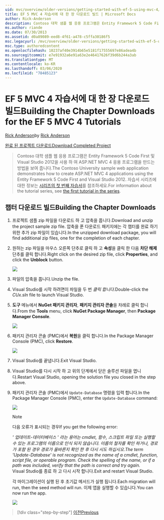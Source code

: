 ```yaml
---
uid: mvc/overview/older-versions/getting-started-with-ef-5-using-mvc-4/building-the-ef5-mvc4-chapter-downloads
title: EF 5 MVC 4 자습서에 대 한 장 다운로드 빌드 | Microsoft Docs
author: Rick-Anderson
description: Contoso 대학 샘플 웹 응용 프로그램은 Entity Framework 5 Code First 및 Visual Studio를 사용 하 여 ASP.NET MVC 4 응용 프로그램을 만드는 방법을 보여 줍니다.
ms.author: riande
ms.date: 07/30/2013
ms.assetid: d0a89089-eed8-4f61-a478-c5ffa30186f5
msc.legacyurl: /mvc/overview/older-versions/getting-started-with-ef-5-using-mvc-4/building-the-ef5-mvc4-chapter-downloads
msc.type: authoredcontent
ms.openlocfilehash: 10237af40e3914b65e5181f17555697e86adea4b
ms.sourcegitcommit: e7e91932a6e91a63e2e46417626f39d6b244a3ab
ms.translationtype: MT
ms.contentlocale: ko-KR
ms.lasthandoff: 03/06/2020
ms.locfileid: "78485123"
---
```

# <a name="building-the-chapter-downloads-for-the-ef-5-mvc-4-tutorials"></a><span data-ttu-id="1b067-103">EF 5 MVC 4 자습서에 대 한 장 다운로드 빌드</span><span class="sxs-lookup"><span data-stu-id="1b067-103">Building the Chapter Downloads for the EF 5 MVC 4 Tutorials</span></span>

<span data-ttu-id="1b067-104">[Rick Anderson](https://twitter.com/RickAndMSFT)</span><span class="sxs-lookup"><span data-stu-id="1b067-104">by [Rick Anderson](https://twitter.com/RickAndMSFT)</span></span>

[<span data-ttu-id="1b067-105">완료 된 프로젝트 다운로드</span><span class="sxs-lookup"><span data-stu-id="1b067-105">Download Completed Project</span></span>](https://code.msdn.microsoft.com/Getting-Started-with-dd0e2ed8)

> <span data-ttu-id="1b067-106">Contoso 대학 샘플 웹 응용 프로그램은 Entity Framework 5 Code First 및 Visual Studio 2012을 사용 하 여 ASP.NET MVC 4 응용 프로그램을 만드는 방법을 보여 줍니다.</span><span class="sxs-lookup"><span data-stu-id="1b067-106">The Contoso University sample web application demonstrates how to create ASP.NET MVC 4 applications using the Entity Framework 5 Code First and Visual Studio 2012.</span></span> <span data-ttu-id="1b067-107">자습서 시리즈에 대한 정보는 [시리즈의 첫 번째 자습서](creating-an-entity-framework-data-model-for-an-asp-net-mvc-application.md)를 참조하세요.</span><span class="sxs-lookup"><span data-stu-id="1b067-107">For information about the tutorial series, see [the first tutorial in the series](creating-an-entity-framework-data-model-for-an-asp-net-mvc-application.md).</span></span>

## <a name="building-the-chapter-downloads"></a><span data-ttu-id="1b067-108">챕터 다운로드 빌드</span><span class="sxs-lookup"><span data-stu-id="1b067-108">Building the Chapter Downloads</span></span>

1. <span data-ttu-id="1b067-109">프로젝트 샘플 zip 파일을 다운로드 하 고 압축을 풉니다.</span><span class="sxs-lookup"><span data-stu-id="1b067-109">Download and unzip the  project sample zip file.</span></span> <span data-ttu-id="1b067-110">압축을 푼 다운로드 패키지에는 각 챕터를 완료 하기 위한 추가 zip 파일이 있습니다.</span><span class="sxs-lookup"><span data-stu-id="1b067-110">In the unzipped download package, you will find additional zip files, one for the completion of each chapter.</span></span>
2. <span data-ttu-id="1b067-111">원하는 zip 파일을 마우스 오른쪽 단추로 클릭 하 고 **속성**을 클릭 한 다음 **차단 해제** 단추를 클릭 합니다.</span><span class="sxs-lookup"><span data-stu-id="1b067-111">Right click on the desired zip file, click **Properties**, and click the **Unblock** button.</span></span>  
  
    ![](building-the-ef5-mvc4-chapter-downloads/_static/image1.png)
3. <span data-ttu-id="1b067-112">파일의 압축을 풉니다.</span><span class="sxs-lookup"><span data-stu-id="1b067-112">Unzip the file.</span></span>
4. <span data-ttu-id="1b067-113">Visual Studio를 시작 하려면이 파일을 두 번 *클릭 합니다.*</span><span class="sxs-lookup"><span data-stu-id="1b067-113">Double-click the *CUx.sln* file to launch Visual Studio.</span></span>
5. <span data-ttu-id="1b067-114">**도구** 메뉴에서 **NuGet 패키지 관리자**, **패키지 관리자 콘솔**을 차례로 클릭 합니다.</span><span class="sxs-lookup"><span data-stu-id="1b067-114">From the **Tools** menu, click **NuGet Package Manager**, then **Package Manager Console**.</span></span>  
  
    ![](building-the-ef5-mvc4-chapter-downloads/_static/image2.png)
6. <span data-ttu-id="1b067-115">패키지 관리자 콘솔 (PMC)에서 **복원**을 클릭 합니다.</span><span class="sxs-lookup"><span data-stu-id="1b067-115">In the Package Manager Console (PMC), click **Restore**.</span></span>  
  
    ![](building-the-ef5-mvc4-chapter-downloads/_static/image3.png)
7. <span data-ttu-id="1b067-116">Visual Studio를 끝냅니다.</span><span class="sxs-lookup"><span data-stu-id="1b067-116">Exit Visual Studio.</span></span>
8. <span data-ttu-id="1b067-117">Visual Studio를 다시 시작 하 고 위의 단계에서 닫은 솔루션 파일을 엽니다.</span><span class="sxs-lookup"><span data-stu-id="1b067-117">Restart Visual Studio, opening the solution file you closed in the step above.</span></span>
9. <span data-ttu-id="1b067-118">패키지 관리자 콘솔 (PMC)에서 `Update-Database` 명령을 입력 합니다.</span><span class="sxs-lookup"><span data-stu-id="1b067-118">In the Package Manager Console (PMC), enter the `Update-Database` command:</span></span>  
  
    ![](building-the-ef5-mvc4-chapter-downloads/_static/image4.png)  

    > [!NOTE]
    > <span data-ttu-id="1b067-119">다음 오류가 표시되는 경우</span><span class="sxs-lookup"><span data-stu-id="1b067-119">If you get the following error:</span></span>  
    >   
    >  <span data-ttu-id="1b067-120">*' 업데이트-데이터베이스 ' 라는 용어는 cmdlet, 함수, 스크립트 파일 또는 실행할 수 있는 프로그램의 이름으로 인식 되지 않습니다. 이름의 철자를 확인 하거나, 경로가 포함 된 경우 경로가 올바른지 확인 한 후 다시 시도 하십시오.*</span><span class="sxs-lookup"><span data-stu-id="1b067-120">*The term 'Update-Database' is not recognized as the name of a cmdlet, function, script file, or operable program. Check the spelling of the name, or if a path was included, verify that the path is correct and try again.*</span></span>  
    > <span data-ttu-id="1b067-121">Visual Studio를 종료 하 고 다시 시작 합니다.</span><span class="sxs-lookup"><span data-stu-id="1b067-121">Exit and restart Visual Studio.</span></span>

    <span data-ttu-id="1b067-122">각 마이그레이션이 실행 된 후 초기값 메서드가 실행 됩니다.</span><span class="sxs-lookup"><span data-stu-id="1b067-122">Each migration will run, then the seed method will run.</span></span> <span data-ttu-id="1b067-123">이제 앱을 실행할 수 있습니다.</span><span class="sxs-lookup"><span data-stu-id="1b067-123">You can now run the app.</span></span>

    ![](building-the-ef5-mvc4-chapter-downloads/_static/image5.png)

> [!div class="step-by-step"]
> [<span data-ttu-id="1b067-124">이전</span><span class="sxs-lookup"><span data-stu-id="1b067-124">Previous</span></span>](advanced-entity-framework-scenarios-for-an-mvc-web-application.md)
